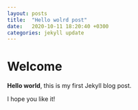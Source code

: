 ```yaml
---
layout: posts
title:  "Hello wolrd post"
date:   2020-10-11 18:20:40 +0300
categories: jekyll update
---
```

# Welcome

**Hello world**, this is my first Jekyll blog post.

I hope you like it!